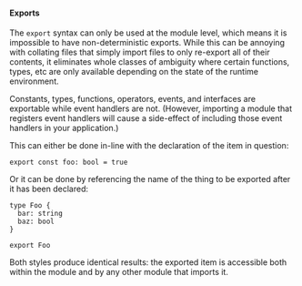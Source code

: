 #### Exports

The `export` syntax can only be used at the module level, which means it is impossible to have non-deterministic exports. While this can be annoying with collating files that simply import files to only re-export all of their contents, it eliminates whole classes of ambiguity where certain functions, types, etc are only available depending on the state of the runtime environment.

Constants, types, functions, operators, events, and interfaces are exportable while event handlers are not. (However, importing a module that registers event handlers will cause a side-effect of including those event handlers in your application.)

This can either be done in-line with the declaration of the item in question:

```rust,ignore
export const foo: bool = true
```

Or it can be done by referencing the name of the thing to be exported after it has been declared:

```rust,ignore
type Foo {
  bar: string
  baz: bool
}

export Foo
```

Both styles produce identical results: the exported item is accessible both within the module and by any other module that imports it.

